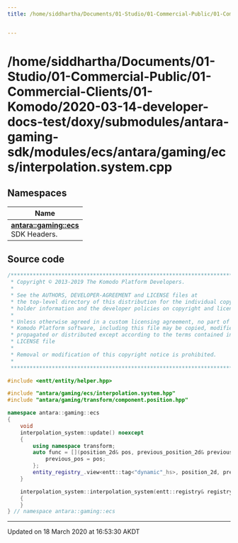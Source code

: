 ```yaml
---
title: /home/siddhartha/Documents/01-Studio/01-Commercial-Public/01-Commercial-Clients/01-Komodo/2020-03-14-developer-docs-test/doxy/submodules/antara-gaming-sdk/modules/ecs/antara/gaming/ecs/interpolation.system.cpp


---
```


# /home/siddhartha/Documents/01-Studio/01-Commercial-Public/01-Commercial-Clients/01-Komodo/2020-03-14-developer-docs-test/doxy/submodules/antara-gaming-sdk/modules/ecs/antara/gaming/ecs/interpolation.system.cpp







## Namespaces

| Name           |
| -------------- |
| **[antara::gaming::ecs](Namespaces/namespaceantara_1_1gaming_1_1ecs.md)** <br>SDK Headers.  |














## Source code

```cpp
/******************************************************************************
 * Copyright © 2013-2019 The Komodo Platform Developers.                      *
 *                                                                            *
 * See the AUTHORS, DEVELOPER-AGREEMENT and LICENSE files at                  *
 * the top-level directory of this distribution for the individual copyright  *
 * holder information and the developer policies on copyright and licensing.  *
 *                                                                            *
 * Unless otherwise agreed in a custom licensing agreement, no part of the    *
 * Komodo Platform software, including this file may be copied, modified,     *
 * propagated or distributed except according to the terms contained in the   *
 * LICENSE file                                                               *
 *                                                                            *
 * Removal or modification of this copyright notice is prohibited.            *
 *                                                                            *
 ******************************************************************************/

#include <entt/entity/helper.hpp> 

#include "antara/gaming/ecs/interpolation.system.hpp"
#include "antara/gaming/transform/component.position.hpp" 

namespace antara::gaming::ecs
{
    void
    interpolation_system::update() noexcept
    {
        using namespace transform;
        auto func = [](position_2d& pos, previous_position_2d& previous_pos) {
            previous_pos = pos;
        };
        entity_registry_.view<entt::tag<"dynamic"_hs>, position_2d, previous_position_2d>().less(func);
    }

    interpolation_system::interpolation_system(entt::registry& registry) noexcept : system(registry)
    {
    }
} // namespace antara::gaming::ecs
```


-------------------------------

Updated on 18 March 2020 at 16:53:30 AKDT
